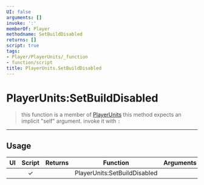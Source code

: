 ```yaml
---
UI: false
arguments: []
invoke: ':'
memberOf: Player
methodname: SetBuildDisabled
returns: []
script: true
tags:
- Player/PlayerUnits/_function
- function/script
title: PlayerUnits.SetBuildDisabled
---
```

# PlayerUnits:SetBuildDisabled
> this function is a member of [PlayerUnits](civ-6/lua/PlayerUnits.md)
> this method expects an implicit "self" argument. invoke it with `:`
-----
## Usage
|  UI | Script | Returns | Function | Arguments |
|:---:|:------:|-------:|:--------:|:---------|
| |✓||PlayerUnits:SetBuildDisabled||

